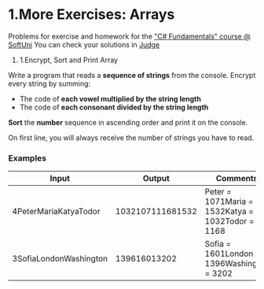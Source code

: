 ﻿# 1.More Exercises: Arrays

Problems for exercise and homework for the [&quot;C#  Fundamentals&quot; course @ SoftUni](https://softuni.bg/modules/57/tech-module-4-0)
You can check your solutions in [Judge](https://judge.softuni.bg/Contests/1275)

1. 1.Encrypt, Sort and Print Array

Write a program that reads a **sequence of strings** from the console. Encrypt every string by summing:

- The code of **each vowel multiplied by the string length**
- The code of **each consonant divided by the string length**

**Sort** the **number** sequence in ascending order and print it on the console.

On first line, you will always receive the number of strings you have to read.

### Examples

| **Input** | **Output** | **Comments** |
| --- | --- | --- |
| 4PeterMariaKatyaTodor | 1032107111681532 | Peter = 1071Maria = 1532Katya = 1032Todor = 1168 |
| 3SofiaLondonWashington | 139616013202 | Sofia = 1601London = 1396Washington = 3202 |

